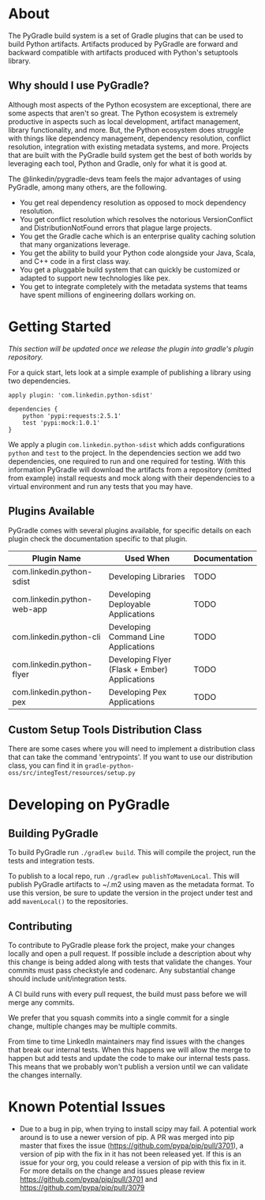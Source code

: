 # About
The PyGradle build system is a set of Gradle plugins that can be used to build Python artifacts. Artifacts produced by
PyGradle are forward and backward compatible with artifacts produced with Python's setuptools library.

## Why should I use PyGradle?

Although most aspects of the Python ecosystem are exceptional, there are some aspects that aren't so great. The Python
ecosystem is extremely productive in aspects such as local development, artifact management, library functionality, and
more. But, the Python ecosystem does struggle with things like dependency management, dependency resolution, conflict
resolution, integration with existing metadata systems, and more. Projects that are built with the PyGradle build system
get the best of both worlds by leveraging each tool, Python and Gradle, only for what it is good at.

The @linkedin/pygradle-devs team feels the major advantages of using PyGradle, among many others, are the following.

- You get real dependency resolution as opposed to mock dependency resolution.
- You get conflict resolution which resolves the notorious VersionConflict and DistributionNotFound errors that plague large projects.
- You get the Gradle cache which is an enterprise quality caching solution that many organizations leverage.
- You get the ability to build your Python code alongside your Java, Scala, and C++ code in a first class way.
- You get a pluggable build system that can quickly be customized or adapted to support new technologies like pex.
- You get to integrate completely with the metadata systems that teams have spent millions of engineering dollars working on.

# Getting Started

*This section will be updated once we release the plugin into gradle's plugin repository.*

For a quick start, lets look at a simple example of publishing a library using two dependencies.

    apply plugin: 'com.linkedin.python-sdist'

    dependencies {
        python 'pypi:requests:2.5.1'
        test 'pypi:mock:1.0.1'
    }

We apply a plugin `com.linkedin.python-sdist` which adds configurations `python` and `test` to the project. In the dependencies section
we add two dependencies, one required to run and one required for testing. With this information PyGradle will download the
artifacts from a repository (omitted from example) install requests and mock along with their dependencies to a virtual
environment and run any tests that you may have.

## Plugins Available

PyGradle comes with several plugins available, for specific details on each plugin check the documentation specific to that plugin.

| Plugin Name                 | Used When                                     | Documentation |
|-----------------------------|-----------------------------------------------|---------------|
| com.linkedin.python-sdist   | Developing Libraries                          | TODO          |
| com.linkedin.python-web-app | Developing Deployable Applications            | TODO          |
| com.linkedin.python-cli     | Developing Command Line Applications          | TODO          |
| com.linkedin.python-flyer   | Developing Flyer (Flask + Ember) Applications | TODO          |
| com.linkedin.python-pex     | Developing Pex Applications                   | TODO          |

## Custom Setup Tools Distribution Class
There are some cases where you will need to implement a distribution class that can take the command 'entrypoints'. If you
want to use our distribution class, you can find it in `gradle-python-oss/src/integTest/resources/setup.py`

# Developing on PyGradle

## Building PyGradle

To build PyGradle run `./gradlew build`. This will compile the project, run the tests and integration tests.

To publish to a local repo, run `./gradlew publishToMavenLocal`. This will publish PyGradle artifacts to ~/.m2 using maven as
the metadata format. To use this version, be sure to update the version in the project under test and add `mavenLocal()` to the
repositories.

## Contributing

To contribute to PyGradle please fork the project, make your changes locally and open a pull request. If possible include a
description about why this change is being added along with tests that validate the changes. Your commits must pass checkstyle
and codenarc. Any substantial change should include unit/integration tests.

A CI build runs with every pull request, the build must pass before we will merge any commits.

We prefer that you squash commits into a single commit for a single change, multiple changes may be multiple commits.

From time to time LinkedIn maintainers may find issues with the changes that break our internal tests. When this happens we will
allow the merge to happen but add tests and update the code to make our internal tests pass. This means that we probably won't
publish a version until we can validate the changes internally.

# Known Potential Issues
- Due to a bug in pip, when trying to install scipy may fail. A potential work around is to use a newer version of pip. A PR
was merged into pip master that fixes the issue (https://github.com/pypa/pip/pull/3701), a version of pip with the fix in it
has not been released yet. If this is an issue for your org, you could release a version of pip with this fix in it. For
more details on the change and issues please review https://github.com/pypa/pip/pull/3701 and https://github.com/pypa/pip/pull/3079
